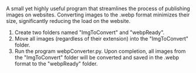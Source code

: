 A small yet highly useful program that streamlines the process of publishing images on websites. Converting images to the .webp format minimizes their size, significantly reducing the load on the website.


1. Create two folders named "ImgToConvert" and "webpReady".
2. Move all images (regardless of their extension) into the "ImgToConvert" folder.
3. Run the program webpConverter.py. Upon completion, all images from the "ImgToConvert" folder will be converted and saved in the .webp format to the "webpReady" folder.

